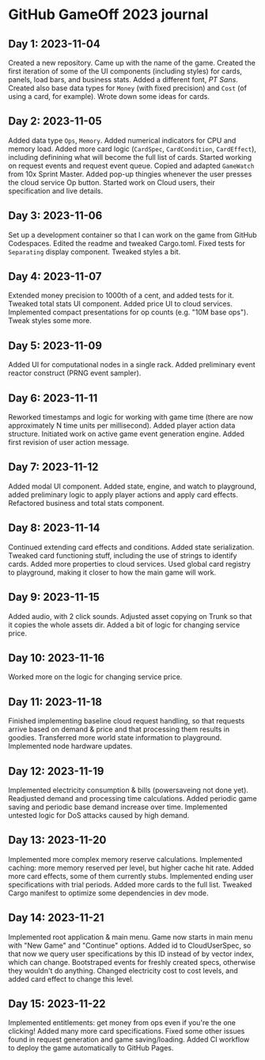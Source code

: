 # GitHub GameOff 2023 journal

## Day 1: 2023-11-04

Created a new repository.
Came up with the name of the game.
Created the first iteration of some of the UI components (including styles)
for cards, panels, load bars, and business stats.
Added a different font, _PT Sans_.
Created also base data types for `Money` (with fixed precision)
and `Cost` (of using a card, for example).
Wrote down some ideas for cards.

## Day 2: 2023-11-05

Added data type `Ops`, `Memory`.
Added numerical indicators for CPU and memory load.
Added more card logic (`CardSpec`, `CardCondition`, `CardEffect`),
including definining what will become the full list of cards.
Started working on request events and request event queue.
Copied and adapted `GameWatch` from 10x Sprint Master.
Added pop-up thingies whenever the user presses the cloud service Op button.
Started work on Cloud users, their specification and live details.

## Day 3: 2023-11-06

Set up a development container so that I can work on the game from GitHub Codespaces.
Edited the readme and tweaked Cargo.toml.
Fixed tests for `Separating` display component.
Tweaked styles a bit.

## Day 4: 2023-11-07

Extended money precision to 1000th of a cent, and added tests for it.
Tweaked total stats UI component.
Added price UI to cloud services.
Implemented compact presentations for op counts (e.g. "10M base ops").
Tweak styles some more.

## Day 5: 2023-11-09

Added UI for computational nodes in a single rack.
Added preliminary event reactor construct
(PRNG event sampler).

## Day 6: 2023-11-11

Reworked timestamps and logic for working with game time
(there are now approximately N time units per millisecond).
Added player action data structure.
Initiated work on active game event generation engine.
Added first revision of user action message.

## Day 7: 2023-11-12

Added modal UI component.
Added state, engine, and watch to playground,
added preliminary logic to apply player actions
and apply card effects.
Refactored business and total stats component.

## Day 8: 2023-11-14

Continued extending card effects and conditions.
Added state serialization.
Tweaked card functioning stuff, including the use of strings to identify cards.
Added more properties to cloud services.
Used global card registry to playground,
making it closer to how the main game will work.

## Day 9: 2023-11-15

Added audio, with 2 click sounds.
Adjusted asset copying on Trunk so that it copies the whole assets dir.
Added a bit of logic for changing service price.

## Day 10: 2023-11-16

Worked more on the logic for changing service price.

## Day 11: 2023-11-18

Finished implementing baseline cloud request handling,
so that requests arrive based on demand & price
and that processing them results in goodies.
Transferred more world state information to playground.
Implemented node hardware updates.

## Day 12: 2023-11-19

Implemented electricity consumption & bills (powersaveing not done yet).
Readjusted demand and processing time calculations.
Added periodic game saving and periodic base demand increase over time.
Implemented untested logic for DoS attacks caused by high demand.

## Day 13: 2023-11-20

Implemented more complex memory reserve calculations.
Implemented caching: more memory reserved per level, but higher cache hit rate.
Added more card effects, some of them currently stubs.
Implemented ending user specifications with trial periods.
Added more cards to the full list.
Tweaked Cargo manifest to optimize some dependencies in dev mode.

## Day 14: 2023-11-21

Implemented root application & main menu.
Game now starts in main menu with "New Game" and "Continue" options.
Added id to CloudUserSpec,
so that now we query user specifications by this ID
instead of by vector index,
which can change.
Bootstraped events for freshly created specs,
otherwise they wouldn't do anything.
Changed electricity cost to cost levels,
and added card effect to change this level.

## Day 15: 2023-11-22

Implemented entitlements:
get money from ops even if you're the one clicking!
Added many more card specifications.
Fixed some other issues found in
request generation and game saving/loading.
Added CI workflow to deploy the game automatically to GitHub Pages.
